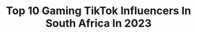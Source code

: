 ---
title: Top 10 Gaming TikTok Influencers In South Africa In 2023
description: >-
  Find top gaming TikTok influencers in South Africa in 2023. Most popular hashtags: #fyp #gaming #foryoupage #funny.
platform: TikTok
hits: 32
text_top: See the most popular TikTok profiles on inBeat.
text_bottom: Our database holds 32 TikTok influencers like this in South Africa for you to work with.
profiles:
  - username: "decxm8"
    fullname: >-
      D E C X M 8
    bio: >-
      Part of 8_gaming_Xbox GamerTag:D E C X M 8 Xbox player
    location: "South Africa"
    followers: 8294
    engagement: 851
    commentsToLikes: 0.109597
    id: ckbbkod7s903p0j231pkt8oug
    verified: false
    hashtags: "#siegelivesmatter, #funny, #rainbowsixmeme, #boys"
  - username: "beukesmj"
    fullname: >-
      M.J. Beukes
    bio: >-
      South Africa🇿🇦 18 Love gaming and riding dirt bike
    location: "South Africa"
    followers: 10000
    engagement: 1773
    commentsToLikes: 0.039794
    id: ckbbixjvo7dch0j2381ub297v
    verified: false
    hashtags: "#dirtbikesforlife, #dirtbike, #ktm450sxf, #havingfun"
  - username: "jacques.sa"
    fullname: >-
      JacquesSA
    bio: >-
      SKITS - ART - GAMING - SPINNEKOP!!! New Youtube Videos!!! \/ Namibia Video! \/
    location: "South Africa"
    followers: 68500
    engagement: 1287
    commentsToLikes: 0.032466
    id: ck9f41gynkbdk0j783ddmlbt5
    verified: false
    hashtags: "#funny, #stitch, #tiktoksa, #hilerious"
  - username: "charles_loxton"
    fullname: >-
      Charles Loxton
    bio: >-
      
    location: "South Africa"
    followers: 56500
    engagement: 1164
    commentsToLikes: 0.033030
    id: ckachg2rzz7em0i78bwg8jtr6
    verified: false
    hashtags: "#fyp, #tyler1, #ksi, #sidemen"
  - username: "llama__________"
    fullname: >-
      ThatBoiNextDoor
    bio: >-
      Changed name again
    location: "South Africa"
    followers: 10400
    engagement: 2075
    commentsToLikes: 0.030853
    id: ckdtkx4pmyv7c0j23r7b9r1xt
    verified: false
    hashtags: "#minecraft, #viral, #xyzbca, #foryoupage"
  - username: "royster_ruaan"
    fullname: >-
      Ruaan Van Der Merwe
    bio: >-
      22 yo South-African 🇿🇦
    location: "South Africa"
    followers: 5238
    engagement: 1241
    commentsToLikes: 0.037636
    id: ckact0vktcn1m0i78dao1agyq
    verified: false
    hashtags: "#viral, #duet, #trend, #sacreator"
  - username: "shadesplitter"
    fullname: >-
      shadesplitter
    bio: >-
      I dissect games I stream on twitch Support me on my patreon for awesome perks👇
    location: "South Africa"
    followers: 36100
    engagement: 290
    commentsToLikes: 0.068679
    id: ckbf2sdefq1c60j23w6lwsq00
    verified: false
    hashtags: ""
  - username: "lesotholaser"
    fullname: >-
      Nick
    bio: >-
      @nicholasstegmann 12k?
    location: "South Africa"
    followers: 11400
    engagement: 765
    commentsToLikes: 0.019850
    id: cka0kmqg3n97i0i78xmljbua2
    verified: false
    hashtags: "#fyp, #trend, #lockdown, #gulag"
  - username: "tyrique_21"
    fullname: >-
      Tyrique Naidoo
    bio: >-
      🇿🇦 🔥thanks for 12k followers guys❤️🇿🇦
    location: "South Africa"
    followers: 12600
    engagement: 749
    commentsToLikes: 0.019191
    id: ckbesus68bmdk0j2385x2tsak
    verified: false
    hashtags: "#goviral, #gaming, #fyp, #saservers"
  - username: "ultimatenathan7"
    fullname: >-
      Nathaniel Govender
    bio: >-
      Better RKO's than your Grandmother.
    location: "South Africa"
    followers: 3995
    engagement: 169
    commentsToLikes: 0.005747
    id: ck9rm6jc01eo30j78fg2wtqb1
    verified: false
    hashtags: "#like, #duet, #xyzbca, #trending"
---